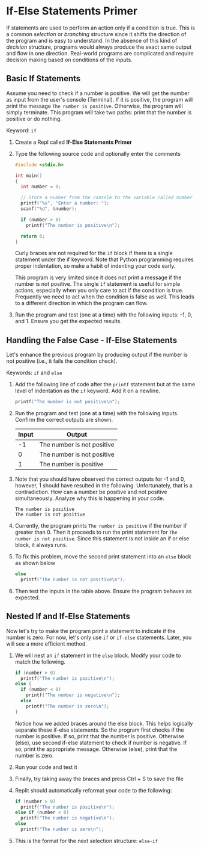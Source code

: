 # If-Else Statements Primer

If statements are used to perform an action only if a condition is true. This is a common _selection_ or _branching_ structure since it shifts the direction of the program and is easy to understand. In the absence of this kind of _decision_ structure, programs would always produce the exact same output and flow in one direction. Real-world programs are complicated and require decision making based on conditions of the inputs.

## Basic If Statements
Assume you need to check if a number is positive. We will get the number as input from the user's console (Terminal). If it is positive, the program will print the message `The number is positive`. Otherwise, the program will simply terminate. This program will take two paths: print that the number is positive or do nothing.

Keyword: `if`

1. Create a Repl called **If-Else Statements Primer**

1. Type the following source code and optionally enter the comments

    ```C
    #include <stdio.h>
    
    int main()
    {
      int number = 0;

      // Store a number from the console to the variable called number
      printf("%s", "Enter a number: ");
      scanf("%d", &number);

      if (number > 0)
        printf("The number is positive\n");

      return 0;
    }
    ```

    Curly braces are not required for the `if` block if there is a single statement under the if keyword. Note that Python programming requires proper indentation, so make a habit of indenting your code early.
    
    This program is very limited since it does not print a message if the number is not positive. The single `if` statement is useful for simple actions, especially when you only care to act if the condition is true. Frequently we need to act when the condition is false as well. This leads to a different direction in which the program can flow.

1. Run the program and test (one at a time) with the following inputs: -1, 0, and 1. Ensure you get the expected results. 

## Handling the False Case - If-Else Statements
Let's enhance the previous program by producing output if the number is not positive (i.e., it fails the condition check).

Keywords: `if` and `else`

1. Add the following line of code after the `printf` statement but at the same level of indentation as the `if` keyword. Add it on a newline.

    ```C
    printf("The number is not positive\n");
    ```

1. Run the program and test (one at a time) with the following inputs. Confirm the correct outputs are shown.

    |Input|Output|
    |-|-|
    |-1|The number is not positive|
    |0|The number is not positive|
    |1|The number is positive|

1. Note that you should have observed the correct outputs for -1 and 0, however, 1 should have resulted in the following. Unfortunately, that is a contradiction. How can a number be positive and not positive simultaneously. Analyze why this is happening in your code.

    ```
    The number is positive
    The number is not positive
    ```

1. Currently, the program prints `The number is positive` if the number if greater than 0. Then it proceeds to run the print statement for `The number is not positive`. Since this statement is not inside an if or else block, it always runs.

1. To fix this problem, move the second print statement into an `else` block as shown below

    ```C
    else
      printf("The number is not positive\n");
    ```

1. Then test the inputs in the table above. Ensure the program behaves as expected.

## Nested If and If-Else Statements
Now let's try to make the program print a statement to indicate if the number is zero. For now, let's only use `if` or `if-else` statements. Later, you will see a more efficient method.

1. We will nest an `if` statement in the `else` block. Modify your code to match the following.

    ```C
    if (number > 0)
      printf("The number is positive\n");
    else {
      if (number < 0)
        printf("The number is negative\n");
      else
        printf("The number is zero\n");
    }
    ```
    Notice how we added braces around the else block. This helps logically separate these if-else statements.
    So the program first checks if the number is positive. If so, print that the number is positive. Otherwise (else), use second if-else statement to check if number is negative. If so, print the appropriate message. Otherwise (else), print that the number is zero.

1. Run your code and test it

1. Finally, try taking away the braces and press Ctrl + S to save the file

1. Replit should automatically reformat your code to the following:

    ```C
    if (number > 0)
      printf("The number is positive\n");
    else if (number < 0)
      printf("The number is negative\n");
    else
      printf("The number is zero\n");
    ```
1. This is the format for the next selection structure: `else-if`

